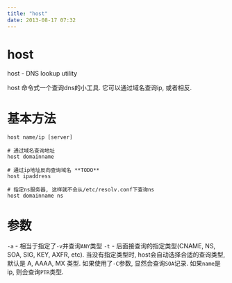 ```yaml
---
title: "host"
date: 2013-08-17 07:32
---
```



# host #

host - DNS lookup utility

host 命令式一个查询dns的小工具. 它可以通过域名查询ip, 或者相反.


# 基本方法 #

	host name/ip [server]

	# 通过域名查询地址
	host domainname

	# 通过ip地址反向查询域名 **TODO**
	host ipaddress

	# 指定ns服务器, 这样就不会从/etc/resolv.conf下查询ns
	host domainname ns

# 参数 #

`-a` - 相当于指定了`-v`并查询`ANY`类型
`-t` - 后面接查询的指定类型(CNAME, NS, SOA, SIG, KEY, AXFR, etc). 当没有指定类型时, host会自动选择合适的查询类型, 默认是 A, AAAA, MX 类型. 如果使用了`-C`参数, 显然会查询`SOA`记录. 如果`name`是ip, 则会查询`PTR`类型.
